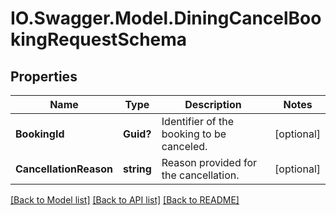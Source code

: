 # IO.Swagger.Model.DiningCancelBookingRequestSchema
## Properties

Name | Type | Description | Notes
------------ | ------------- | ------------- | -------------
**BookingId** | **Guid?** | Identifier of the booking to be canceled. | [optional] 
**CancellationReason** | **string** | Reason provided for the cancellation. | [optional] 

[[Back to Model list]](../README.md#documentation-for-models) [[Back to API list]](../README.md#documentation-for-api-endpoints) [[Back to README]](../README.md)

